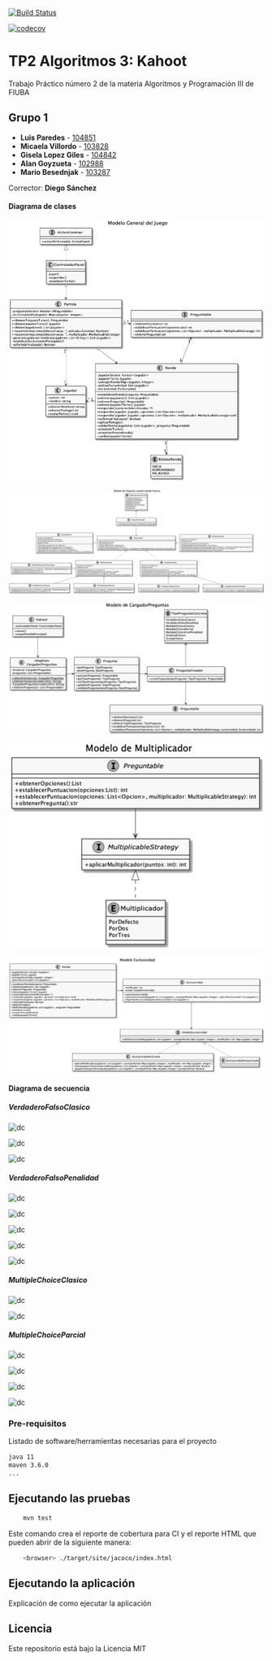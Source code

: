 [![Build Status](https://travis-ci.org/gylopezgiles/TP2.svg?branch=develop)](https://travis-ci.org/gylopezgiles/TP2)

[![codecov](https://codecov.io/gh/gylopezgiles/TP2/branch/develop/graph/badge.svg)](https://codecov.io/gh/gylopezgiles/TP2)



# TP2 Algoritmos 3: Kahoot

Trabajo Práctico número 2 de la materia Algoritmos y Programación III de FIUBA

## Grupo 1

* **Luis Paredes** - [104851](https://github.com/LuisParedes1)
* **Micaela Villordo** - [103828](https://github.com/micaelavillordo)
* **Gisela Lopez Giles** - [104842](https://github.com/gylopezgiles)
* **Alan Goyzueta** - [102988](https://github.com/AlanCristianGoyzueta)
* **Mario Besednjak** - [103287](https://github.com/besednjak)

Corrector: **Diego Sánchez**

#### Diagrama de clases

![Modelo Juego](https://github.com/gylopezgiles/TP2/blob/develop/doc/Diagramas/Diagramas_Clase/Imagenes/Modelo%20General%20del%20Juego.png)

![Modelo Preguntas](https://github.com/gylopezgiles/TP2/blob/develop/doc/Diagramas/Diagramas_Clase/Imagenes/Modelo%20de%20Pregunta%20usando%20Simple%20Factory.png)

![Modelo Cargador Preguntas](https://github.com/gylopezgiles/TP2/blob/develop/doc/Diagramas/Diagramas_Clase/Imagenes/Modelo%20de%20CargadorPreguntas.png)

![Modelo Multiplicador](https://github.com/gylopezgiles/TP2/blob/develop/doc/Diagramas/Diagramas_Clase/Imagenes/Modelo%20de%20Multiplicador.png)

![Modelo Exclusividad](https://github.com/gylopezgiles/TP2/blob/develop/doc/Diagramas/Diagramas_Clase/Imagenes/Modelo%20Exclusividad.png)

#### Diagrama de secuencia

##### VerdaderoFalsoClasico

![dc](http://www.plantuml.com/plantuml/proxy?cache=no&src=https://raw.githubusercontent.com/gylopezgiles/TP2/develop/doc/Diagramas/Diagramas_Secuencia/VerdaderoFalsoClasico/VerdaderoFalsoClasicoCreacion.plantuml)

![dc](http://www.plantuml.com/plantuml/proxy?cache=no&src=https://raw.githubusercontent.com/gylopezgiles/TP2/develop/doc/Diagramas/Diagramas_Secuencia/VerdaderoFalsoClasico/VerdaderoClasicoResponder.plantuml)

![dc](http://www.plantuml.com/plantuml/proxy?cache=no&src=https://raw.githubusercontent.com/gylopezgiles/TP2/develop/doc/Diagramas/Diagramas_Secuencia/VerdaderoFalsoClasico/VerdaderoFalsoClasicoCreacionError.plantuml)

##### VerdaderoFalsoPenalidad

![dc](http://www.plantuml.com/plantuml/proxy?cache=no&src=https://raw.githubusercontent.com/gylopezgiles/TP2/develop/doc/Diagramas/Diagramas_Secuencia/VerdaderoFalsoPenalidad/CrearVerdaderoFalsoPenalidad.plantuml)

![dc](http://www.plantuml.com/plantuml/proxy?cache=no&src=https://raw.githubusercontent.com/gylopezgiles/TP2/develop/doc/Diagramas/Diagramas_Secuencia/VerdaderoFalsoPenalidad/CrearVerdaderoFalsoPenalidadError.plantuml)

![dc](http://www.plantuml.com/plantuml/proxy?cache=no&src=https://raw.githubusercontent.com/gylopezgiles/TP2/develop/doc/Diagramas/Diagramas_Secuencia/VerdaderoFalsoClasico/VerdaderoFalsoClasicoCreacionError.plantuml)

![dc](http://www.plantuml.com/plantuml/proxy?cache=no&src=https://raw.githubusercontent.com/gylopezgiles/TP2/develop/doc/Diagramas/Diagramas_Secuencia/VerdaderoFalsoConPenalidad/alResponderCorrectamenteDebeSumarUnPunto.plantuml)

![dc](http://www.plantuml.com/plantuml/proxy?cache=no&src=https://raw.githubusercontent.com/gylopezgiles/TP2/develop/doc/Diagramas/Diagramas_Secuencia/VerdaderoFalsoConPenalidad/alResponderIncorrectamenteDebeRestarUnPunto.plantuml)

##### MultipleChoiceClasico

![dc](http://www.plantuml.com/plantuml/proxy?cache=no&src=https://raw.githubusercontent.com/gylopezgiles/TP2/develop/doc/Diagramas/Diagramas_Secuencia/MultipleChoiceClasico/MultipleChoiceClasicoCreacion.plantuml)

![dc](http://www.plantuml.com/plantuml/proxy?cache=no&src=https://raw.githubusercontent.com/gylopezgiles/TP2/develop/doc/Diagramas/Diagramas_Secuencia/MultipleChoiceClasico/MultipleChoiceClasicoCreacionError.plantuml)


##### MultipleChoiceParcial

![dc](http://www.plantuml.com/plantuml/proxy?cache=no&src=https://raw.githubusercontent.com/gylopezgiles/TP2/develop/doc/Diagramas/Diagramas_Secuencia/MultiplieChoiceParcial/MultiplieChoiceParcialCreacion.plantuml)

![dc](http://www.plantuml.com/plantuml/proxy?cache=no&src=https://raw.githubusercontent.com/gylopezgiles/TP2/develop/doc/Diagramas/Diagramas_Secuencia/MultiplieChoiceParcial/MultipleChoiceParcialCreacionError.plantuml)

![dc](http://www.plantuml.com/plantuml/proxy?cache=no&src=https://raw.githubusercontent.com/gylopezgiles/TP2/develop/doc/Diagramas/Diagramas_Secuencia/MultiplieChoiceParcial/MultipleChoiceParcialSumaPuntosSegunCantOpcionesCorrectas.plantuml)

![dc](http://www.plantuml.com/plantuml/proxy?cache=no&src=https://raw.githubusercontent.com/gylopezgiles/TP2/develop/doc/Diagramas/Diagramas_Secuencia/MultiplieChoiceParcial/MultipleChoiceParcialNoSumaPuntosConOpcionIncorrectaSeleccionada.plantuml)

### Pre-requisitos

Listado de software/herramientas necesarias para el proyecto

```
java 11
maven 3.6.0
...
```

## Ejecutando las pruebas

```bash
    mvn test
```

Este comando crea el reporte de cobertura para CI y el reporte HTML que pueden abrir de la siguiente manera:

```bash
    <browser> ./target/site/jacoco/index.html
```

## Ejecutando la aplicación

Explicación de como ejecutar la aplicación

## Licencia

Este repositorio está bajo la Licencia MIT
